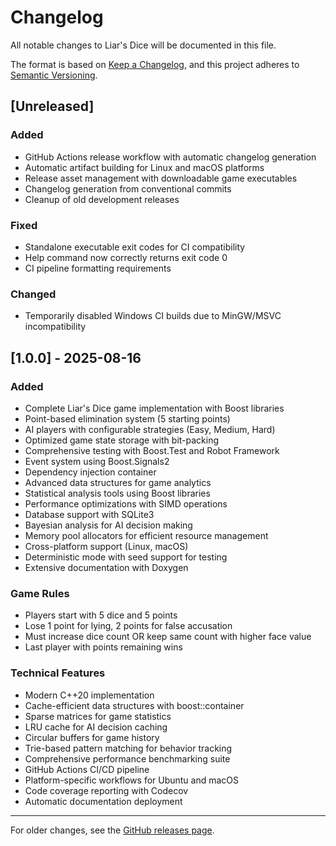 # Changelog

All notable changes to Liar's Dice will be documented in this file.

The format is based on [Keep a Changelog](https://keepachangelog.com/en/1.0.0/),
and this project adheres to [Semantic Versioning](https://semver.org/spec/v2.0.0.html).

## [Unreleased]

### Added
- GitHub Actions release workflow with automatic changelog generation
- Automatic artifact building for Linux and macOS platforms
- Release asset management with downloadable game executables
- Changelog generation from conventional commits
- Cleanup of old development releases

### Fixed
- Standalone executable exit codes for CI compatibility
- Help command now correctly returns exit code 0
- CI pipeline formatting requirements

### Changed
- Temporarily disabled Windows CI builds due to MinGW/MSVC incompatibility

## [1.0.0] - 2025-08-16

### Added
- Complete Liar's Dice game implementation with Boost libraries
- Point-based elimination system (5 starting points)
- AI players with configurable strategies (Easy, Medium, Hard)
- Optimized game state storage with bit-packing
- Comprehensive testing with Boost.Test and Robot Framework
- Event system using Boost.Signals2
- Dependency injection container
- Advanced data structures for game analytics
- Statistical analysis tools using Boost libraries
- Performance optimizations with SIMD operations
- Database support with SQLite3
- Bayesian analysis for AI decision making
- Memory pool allocators for efficient resource management
- Cross-platform support (Linux, macOS)
- Deterministic mode with seed support for testing
- Extensive documentation with Doxygen

### Game Rules
- Players start with 5 dice and 5 points
- Lose 1 point for lying, 2 points for false accusation
- Must increase dice count OR keep same count with higher face value
- Last player with points remaining wins

### Technical Features
- Modern C++20 implementation
- Cache-efficient data structures with boost::container
- Sparse matrices for game statistics
- LRU cache for AI decision caching
- Circular buffers for game history
- Trie-based pattern matching for behavior tracking
- Comprehensive performance benchmarking suite
- GitHub Actions CI/CD pipeline
- Platform-specific workflows for Ubuntu and macOS
- Code coverage reporting with Codecov
- Automatic documentation deployment

---

For older changes, see the [GitHub releases page](https://github.com/PlemonsBrett/LiarsDice/releases).